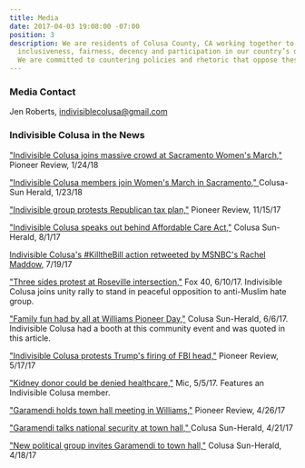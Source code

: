 ```yaml
---
title: Media
date: 2017-04-03 19:08:00 -07:00
position: 3
description: We are residents of Colusa County, CA working together to advocate for
  inclusiveness, fairness, decency and participation in our country’s democratic processes.
  We are committed to countering policies and rhetoric that oppose these values.
---
```


### Media Contact
Jen Roberts, [indivisiblecolusa@gmail.com](mailto:indivisiblecolusa@gmail.com)
 
 

### Indivisible Colusa in the News

["Indivisible Colusa joins massive crowd at Sacramento Women's March,"](http://williamspioneer.com/article/85232) Pioneer Review, 1/24/18
 
["Indivisible Colusa members join Women's March in Sacramento," ](http://www.appeal-democrat.com/colusa_sun_herald/news/indivisible-colusa-members-join-women-s-march-in-sacramento/article_c0f1d440-00d0-11e8-a2e8-cbd515fe69d9.html)Colusa-Sun Herald, 1/23/18 

["Indivisible group protests Republican tax plan,"](http://williamspioneer.com/article/83848) Pioneer Review, 11/15/17

["Indivisible Colusa speaks out behind Affordable Care Act,"](http://www.appeal-democrat.com/colusa_sun_herald/news/indivisible-colusa-speaks-out-behind-affordable-care-act/article_36d6b680-7738-11e7-8f64-0b2e8edc8f81.html) Colusa Sun-Herald, 8/1/17

[Indivisible Colusa's #KilltheBill action retweeted by MSNBC's Rachel Maddow,](https://twitter.com/maddow/status/887777091940429826) 7/19/17

["Three sides protest at Roseville intersection,"](http://fox40.com/2017/06/10/march-against-sharia-3-sides-protest-peacefully-at-roseville-intersection/) Fox 40, 6/10/17. Indivisible Colusa joins unity rally to stand in peaceful opposition to anti-Muslim hate group.

["Family fun had by all at Williams Pioneer Day,"](http://www.appeal-democrat.com/colusa_sun_herald/news/family-fun-had-by-all-at-williams-pioneer-day/article_07901ee0-4b21-11e7-90b5-d77195c45f75.html) Colusa Sun-Herald, 6/6/17. Indivisible Colusa had a booth at this community event and was quoted in this article.

["Indivisible Colusa protests Trump's firing of FBI head,"](http://williamspioneer.com/article/81627) Pioneer Review, 5/17/17

["Kidney donor could be denied healthcare,"](https://www.facebook.com/MicMedia/videos/1497155663640552/?pnref=story) Mic, 5/5/17. Features an Indivisible Colusa member.

["Garamendi holds town hall meeting in Williams,"](http://williamspioneer.com/article/81896) Pioneer Review, 4/26/17

["Garamendi talks national security at town hall," ](http://www.appeal-democrat.com/colusa_sun_herald/garamendi-talks-national-security-at-town-hall/article_b1df8e94-270e-11e7-a34c-9397f8d26f98.html)Colusa Sun-Herald, 4/21/17

["New political group invites Garamendi to town hall,"](http://www.appeal-democrat.com/colusa_sun_herald/news/new-political-group-invites-garamendi-to-town-hall/article_8fde5f7a-24aa-11e7-8d12-bbf74ba4eee9.html) Colusa Sun-Herald, 4/18/17
